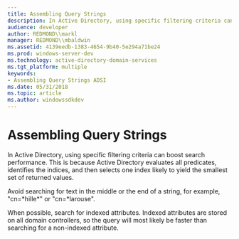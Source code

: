```yaml
---
title: Assembling Query Strings
description: In Active Directory, using specific filtering criteria can boost search performance. This is because Active Directory evaluates all predicates, identifies the indices, and then selects one index likely to yield the smallest set of returned values.
audience: developer
author: REDMOND\\markl
manager: REDMOND\\mbaldwin
ms.assetid: 4139eedb-1383-4654-9b40-5e294a71be24
ms.prod: windows-server-dev
ms.technology: active-directory-domain-services
ms.tgt_platform: multiple
keywords:
- Assembling Query Strings ADSI
ms.date: 05/31/2018
ms.topic: article
ms.author: windowssdkdev
---
```


# Assembling Query Strings

In Active Directory, using specific filtering criteria can boost search performance. This is because Active Directory evaluates all predicates, identifies the indices, and then selects one index likely to yield the smallest set of returned values.

Avoid searching for text in the middle or the end of a string, for example, "cn=\*hille\*" or "cn=\*larouse".

When possible, search for indexed attributes. Indexed attributes are stored on all domain controllers, so the query will most likely be faster than searching for a non-indexed attribute.

 

 




